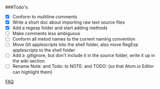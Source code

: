 ###Todo's:
- [x] Conform to multiline comments
- [x] Write a short doc about importing raw text source files
- [x] Add a regexp folder and start adding methods
- [ ] Make comments less ambiguous
- [ ] Conform all metod names to the current naming convention
- [ ] Move Git applescripts into the shell folder, also move RegExp applescripts to the shell folder
- [ ] Add a .gitignore, but don't include it in the source folder, write it up in the wiki section
- [ ] Rename Note: and Todo: to NOTE: and TODO: (so that Atom.io Editor can highlight them)

[FAQ](https://github.com/eonist/applescripts/wiki/FAQ)
